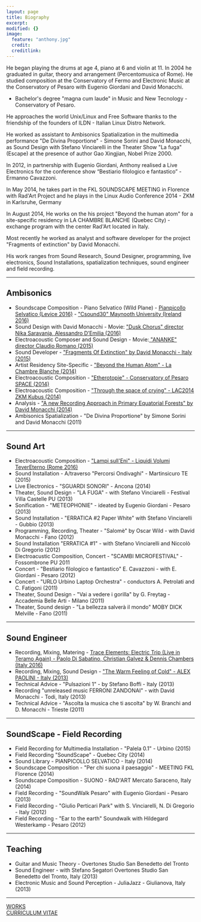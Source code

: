 ```yaml
---
layout: page
title: Biography
excerpt: 
modified: {}
image: 
  feature: "anthony.jpg"
  credit: 
  creditlink: 
---
```


He began playing the drums at age 4, piano at 6 and violin at 11. In 2004 he graduated in guitar, theory and arrangement (Percentomusica of Rome). He studied composition at the Conservatory of Fermo and Electronic Music at the Conservatory of Pesaro with Eugenio Giordani and David Monacchi.

- Bachelor's degree "magna cum laude" in Music and New Tecnology - Conservatory of Pesaro.

He approaches the world Unix/Linux and Free Software thanks to the friendship of the founders of ILDN - Italian Linux Distro Network.

He worked as assistant to Ambisonics Spatialization in the multimedia performance "De Divina Proportione" - Simone Sorini and David Monacchi, as Sound Design with Stefano Vinciarelli in the Theater Show "La fuga" (Escape) at the presence of author Gao Xingjian, Nobel Prize 2000.

In 2012, in partnership with Eugenio Giordani, Anthony realised a Live Electronics for the conference show “Bestiario filologico e fantastico” - Ermanno Cavazzoni.

In May 2014, he takes part in the FKL SOUNDSCAPE MEETING in Florence with Rad'Art Project and he plays in the Linux Audio Conference 2014 - ZKM in Karlsruhe, Germany

In August 2014, He works on the his project "Beyond the human atom" for a site-specific residency in LA CHAMBRE BLANCHE (Quebec City) - exchange program with the center Rad'Art located in Italy.

Most recently he worked as analyst and software developer for the project "Fragments of extinction" by David Monacchi.

His work ranges from Sound Research, Sound Designer, programming, live electronics, Sound Installations, spatialization techniques, sound engineer and field recording.

----

## Ambisonics

- Soundscape Composition - Piano Selvatico (Wild Plane) - [Pianpicollo Selvatico (Levice 2016)](http://pianpicolloselvatico.org/piano-selvatico/) - ["Csound30" Maynooth University (Ireland 2016)](http://csound.github.io/csound30/)
- Sound Design with David Monacchi - Movie: [ "Dusk Chorus" director Nika Saravanja, Alessandro D’Emilia (2016)](http://www.zeligfilm.it/en/duskchorus)
- Electroacoustic Composer and Sound Design - Movie:[ "ANANKE" director Claudio Romano (2015)](https://www.youtube.com/watch?v=e3WNlRwYLUo)
- Sound Developer - ["Fragments Of Extinction" by David Monacchi - Italy (2015)](http://www.fragmentsofextinction.org/)
- Artist Residency Site-Specific - ["Beyond the Human Atom" - La Chambre Blanche (2014)](http://www.rad-art.org/artists/Anthony_di_Furia/radart_artists_anthonydifuria_1.htm)
- Electroacoustic Composition - ["Etherotopie" - Conservatory of Pesaro SPACE (2014)](https://www.youtube.com/watch?v=tQFToiL1jiU)
- Electroacoustic Composition - ["Through the space of crying" - LAC2014 ZKM Kubus (2014)](http://lac.linuxaudio.org/2014/about)
- Analysis - ["A new Recording Approach in Primary Equatorial Forests" by David  Monacchi (2014)](https://ecoacoustics.sciencesconf.org/34572)
- Ambisonics Spatialization - "De Divina Proportione" by Simone Sorini and David Monacchi (2011)

---

## Sound Art 

- Electroacoustic Composition - ["Lampi sull'Eni" - Liquidi Volumi TeverEterno (Rome 2016)](http://www.tevereterno.it/it/arts/ycc/)
- Sound Installation - A/traverso "Percorsi Ondivaghi" - Martinsicuro TE (2015)
- Live Electronics - "SGUARDI SONORI" - Ancona (2014) 
- Theater, Sound Design - "LA FUGA" - with Stefano Vinciarelli - Festival Villa Castelle PU (2013)
- Sonification - "METEOPHONIE" - ideated by Eugenio Giordani - Pesaro (2013)
- Sound Installation - "ERRATICA #2 Paper White" with Stefano Vinciarelli - Gubbio (2013)
- Programming, Recording, Theater - "Salomè" by Oscar Wild - with David Monacchi - Fano (2012)
- Sound Installation "ERRATICA #1" - with Stefano Vinciarelli and Niccolò Di Gregorio (2012)
- Electroacustic Composition, Concert - "SCAMBI MICROFESTIVAL" - Fossombrone PU 2011
- Concert - "Bestiario filologico e fantastico" E. Cavazzoni - with E. Giordani - Pesaro (2012)
- Concert - "URLO Urbino Laptop Orchestra" - conductors A. Petrolati and C. Fatigoni (2011)
- Theater, Sound Design - "Vai a vedere i gorilla" by G. Freytag - Accademia Belle Arti - Milano (2011)
- Theater, Sound design - "La bellezza salverà il mondo" MOBY DICK Melville - Fano (2011)

---

## Sound Engineer

- Recording, Mixing, Matering - [Trace Elements: Electric Trip (Live in Teramo Again) - Paolo Di Sabatino, Christian Galvez & Dennis Chambers (Italy 2016)](https://itunes.apple.com/us/album/trace-elements-electric-trip/id1163734863)
- Recording, Mixing, Sound Design - ["The Warm Feeling of Cold" - ALEX PAOLINI - Italy (2013)](https://soundcloud.com/alex9strokedrummer)
- Technical Advice - "Pulsazioni 1" - by Stefano Boffi - Italy (2013)
- Recording "unreleased music FERRONI ZANDONAI" - with David Monacchi - Todi, Italy (2013)
- Technical Advice - "Ascolta la musica che ti ascolta" by W. Branchi and D. Monacchi - Trieste (2011)

---

## SoundScape - Field Recording

- Field Recording for Multimedia Installation - "Palela 0.1" - Urbino (2015)
- Field Recording "SoundScape" - Quebec City (2014)
- Sound Library - PIANPICOLLO SELVATICO - Italy (2014)
- Soundscape Composition - "Per chi suona il paesaggio" - MEETING FKL Florence (2014) 
- Soundscape Composition - SUONO - RAD'ART Mercato Saraceno, Italy (2014)
- Field Recording - "SoundWalk Pesaro" with Eugenio Giordani - Pesaro (2013)
- Field Recording - "Giulio Perticari Park" with S. Vinciarelli, N. Di Gregorio - Italy (2012)
- Field Recording - "Ear to the earth" Soundwalk with Hildegard Westerkamp - Pesaro (2012) 

---

## Teaching

- Guitar and Music Theory - Overtones Studio San Benedetto del Tronto
- Sound Engineer - with Stefano Segatori Overtones Studio San Benedetto del Tronto, Italy (2013)
- Electronic Music and Sound Perception - JuliaJazz - Giulianova, Italy (2013)

---

 <div markdown="0"><a href="/works" class="btn">WORKS</a></div>

 <div markdown="0"><a href=" https://dl.dropboxusercontent.com/u/14847530/anthony_di_furia_CV.pdf" class="btn">CURRICULUM VITAE</a></div> 
 


